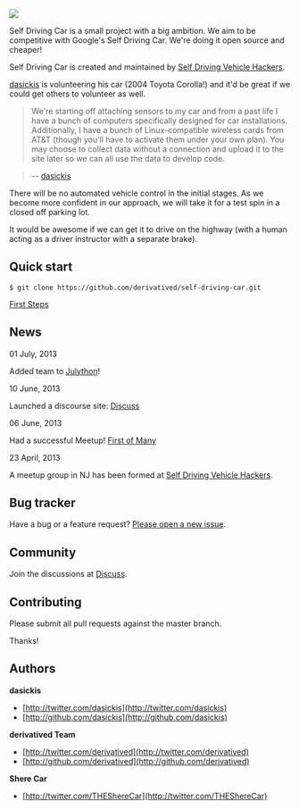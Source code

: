 <img src="http://photos3.meetupstatic.com/photos/event/8/4/a/global_228302122.jpeg">

Self Driving Car is a small project with a big ambition. We aim to be competitive with Google's Self Driving Car. We're doing it open source and cheaper!

Self Driving Car is created and maintained by [Self Driving Vehicle Hackers](http://meetup.com/Self-Driving-Vehicle).

[dasickis](http://www.github.com/dasickis) is volunteering his car (2004 Toyota Corolla!) and it'd be great if we could get others to volunteer as well. 

> We're starting off attaching sensors to my car and from a past life I have a bunch of computers specifically designed for car installations. 
Additionally, I have a bunch of Linux-compatible wireless cards from AT&T (though you'll have to activate them under your own plan). 
You may choose to collect data without a connection and upload it to the site later so we can all use the data to develop code.

> -- [dasickis](http://www.github.com/dasickis)

There will be no automated vehicle control in the initial stages. 
As we become more confident in our approach, we will take it for a test spin in a closed off parking lot. 

It would be awesome if we can get it to drive on the highway (with a human acting as a driver instructor with a separate brake).

## Quick start

```
$ git clone https://github.com/derivatived/self-driving-car.git
```

[First Steps](http://discuss.derivatived.com/t/where-are-we-and-where-are-we-headed-read-first/17)

## News

01 July, 2013

Added team to [Julython](http://julython.org)!

10 June, 2013

Launched a discourse site: [Discuss](http://discuss.discourse.com)

06 June, 2013

Had a successful Meetup! [First of Many](http://blog.derivatived.com/posts/First-of-Many)

23 April, 2013

A meetup group in NJ has been formed at [Self Driving Vehicle Hackers](http://meetup.com/Self-Driving-Vehicle).

## Bug tracker

Have a bug or a feature request? [Please open a new issue](https://github.com/derivatived/self-driving-car/issues). 

## Community

Join the discussions at [Discuss](http://www.sherecar.org).

## Contributing

Please submit all pull requests against the master branch.

Thanks!

## Authors

**dasickis**

+ [http://twitter.com/dasickis](http://twitter.com/dasickis)
+ [http://github.com/dasickis](http://github.com/dasickis)

**derivatived Team**

+ [http://twitter.com/derivatived](http://twitter.com/derivatived)
+ [http://github.com/derivatived](http://github.com/derivatived)

**Shere Car**

+ [http://twitter.com/THEShereCar](http://twitter.com/THEShereCar)
